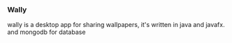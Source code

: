 ### Wally

wally is a desktop app for sharing wallpapers,
it's written in java and javafx.
and mongodb for database